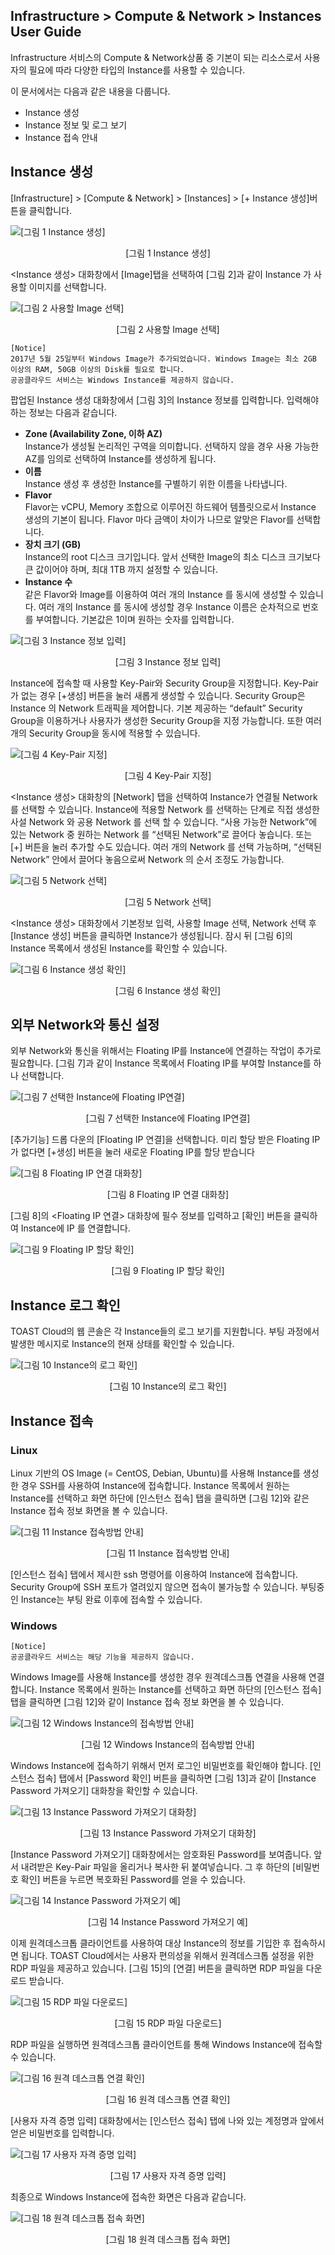 ## Infrastructure > Compute & Network > Instances User Guide

Infrastructure 서비스의 Compute & Network상품 중 기본이 되는 리소스로서 사용자의 필요에 따라 다양한 타입의 Instance를 사용할 수 있습니다.

이 문서에서는 다음과 같은 내용을 다룹니다.

- Instance 생성
- Instance 정보 및 로그 보기
- Instance 접속 안내

## Instance 생성

[Infrastructure] > [Compute & Network] > [Instances] > [+ Instance 생성]버튼을 클릭합니다.

![[그림 1 Instance 생성]](http://static.toastoven.net/prod_infrastructure/compute/instances/001_170523_800px.PNG)
<center>[그림 1 Instance 생성]</center>

<Instance 생성> 대화창에서 [Image]탭을 선택하여 [그림 2]과 같이 Instance 가 사용할 이미지를 선택합니다.

![[그림 2 사용할 Image 선택]](http://static.toastoven.net/prod_infrastructure/compute/instances/002_170523_800px.PNG)
<center>[그림 2 사용할 Image 선택]</center>

```
[Notice]
2017년 5월 25일부터 Windows Image가 추가되었습니다. Windows Image는 최소 2GB 이상의 RAM, 50GB 이상의 Disk를 필요로 합니다.
공공클라우드 서비스는 Windows Instance를 제공하지 않습니다.
```

팝업된 Instance 생성 대화창에서 [그림 3]의 Instance 정보를 입력합니다. 입력해야 하는 정보는 다음과 같습니다.

- **Zone (Availability Zone, 이하 AZ)**  
  Instance가 생성될 논리적인 구역을 의미합니다. 선택하지 않을 경우 사용 가능한 AZ를 임의로 선택하여 Instance를 생성하게 됩니다.
- **이름**  
  Instance 생성 후 생성한 Instance를 구별하기 위한 이름을 나타냅니다.
- **Flavor**  
  Flavor는 vCPU, Memory 조합으로 이루어진 하드웨어 템플릿으로서 Instance 생성의 기본이 됩니다. Flavor 마다 금액이 차이가 나므로 알맞은 Flavor를 선택합니다.
- **장치 크기 (GB)** <br />
  Instance의 root 디스크 크기입니다. 앞서 선택한 Image의 최소 디스크 크기보다 큰 값이어야 하며, 최대 1TB 까지 설정할 수 있습니다.
- **Instance 수**  
  같은 Flavor와 Image를 이용하여 여러 개의 Instance 를 동시에 생성할 수 있습니다. 여러 개의 Instance 를 동시에 생성할 경우 Instance 이름은 순차적으로 번호를 부여합니다. 기본값은 1이며 원하는 숫자를 입력합니다.

![[그림 3 Instance 정보 입력]](http://static.toastoven.net/prod_infrastructure/compute/instances/003_170523.PNG)
<center>[그림 3 Instance 정보 입력]</center>

Instance에 접속할 때 사용할 Key-Pair와 Security Group을 지정합니다. Key-Pair가 없는 경우 [+생성] 버튼을 눌러 새롭게 생성할 수 있습니다. Security Group은 Instance 의 Network 트래픽을 제어합니다. 기본 제공하는 “default” Security Group을 이용하거나 사용자가 생성한 Security Group을 지정 가능합니다. 또한 여러 개의 Security Group을 동시에 적용할 수 있습니다.

![[그림 4 Key-Pair 지정]](http://static.toastoven.net/prod_infrastructure/compute/img_54.jpg)
<center>[그림 4 Key-Pair 지정]</center>

<Instance 생성> 대화창의 [Network] 탭을 선택하여 Instance가 연결될 Network 를 선택할 수 있습니다. Instance에 적용할 Network 를 선택하는 단계로 직접 생성한 사설 Network 와 공용 Network 를 선택 할 수 있습니다. “사용 가능한 Network”에 있는 Network 중 원하는 Network 를 “선택된 Network”로 끌어다 놓습니다. 또는 [+] 버튼을 눌러 추가할 수도 있습니다. 여러 개의 Network 를 선택 가능하며, “선택된 Network” 안에서 끌어다 놓음으로써 Network 의 순서 조정도 가능합니다.

![[그림 5 Network 선택]](http://static.toastoven.net/prod_infrastructure/compute/instances/005_170523.PNG)
<center>[그림 5 Network 선택]</center>

<Instance 생성> 대화창에서 기본정보 입력, 사용할 Image 선택, Network 선택 후 [Instance 생성] 버튼을 클릭하면 Instance가 생성됩니다. 잠시 뒤 [그림 6]의 Instance 목록에서 생성된 Instance를 확인할 수 있습니다.

![[그림 6 Instance 생성 확인]](http://static.toastoven.net/prod_infrastructure/compute/instances/006_170523_800px.PNG)
<center>[그림 6 Instance 생성 확인]</center>

## 외부 Network와 통신 설정

외부 Network와 통신을 위해서는 Floating IP를 Instance에 연결하는 작업이 추가로 필요합니다. [그림 7]과 같이 Instance 목록에서 Floating IP를 부여할 Instance를 하나 선택합니다.

![[그림 7 선택한 Instance에 Floating IP연결]](http://static.toastoven.net/prod_infrastructure/compute/instances/007_170523_800px.PNG)
<center>[그림 7 선택한 Instance에 Floating IP연결]</center>

[추가기능] 드롭 다운의 [Floating IP 연결]을 선택합니다.
미리 할당 받은 Floating IP가 없다면 [+생성] 버튼을 눌러 새로운 Floating IP를 할당 받습니다

![[그림 8 Floating IP 연결 대화창]](http://static.toastoven.net/prod_infrastructure/compute/img_254.png)
<center>[그림 8 Floating IP 연결 대화창]</center>

[그림 8]의 <Floating IP 연결> 대화창에 필수 정보를 입력하고 [확인] 버튼을 클릭하여 Instance에 IP 를 연결합니다.

![[그림 9 Floating IP 할당 확인]](http://static.toastoven.net/prod_infrastructure/compute/instances/009_170523_800px.PNG)
<center>[그림 9 Floating IP 할당 확인]</center>

## Instance 로그 확인

TOAST Cloud의 웹 콘솔은 각 Instance들의 로그 보기를 지원합니다. 부팅 과정에서 발생한 메시지로 Instance의 현재 상태를 확인할 수 있습니다.

![[그림 10 Instance의 로그 확인]](http://static.toastoven.net/prod_infrastructure/compute/img_257.png)
<center>[그림 10 Instance의 로그 확인]</center>

## Instance 접속

### Linux
Linux 기반의 OS Image (= CentOS, Debian, Ubuntu)를 사용해 Instance를 생성한 경우 SSH를 사용하여 Instance에 접속합니다. Instance 목록에서 원하는 Instance를 선택하고 화면 하단에 [인스턴스 접속] 탭을 클릭하면 [그림 12]와 같은 Instance 접속 정보 화면을 볼 수 있습니다.

![[그림 11 Instance 접속방법 안내]](http://static.toastoven.net/prod_infrastructure/compute/instances/011_170523_800px.PNG)
<center>[그림 11 Instance 접속방법 안내]</center>

[인스턴스 접속] 탭에서 제시한 ssh 명령어를 이용하여 Instance에 접속합니다. Security Group에 SSH 포트가 열려있지 않으면 접속이 불가능할 수 있습니다. 부팅중인 Instance는 부팅 완료 이후에 접속할 수 있습니다.

### Windows
```
[Notice]
공공클라우드 서비스는 해당 기능을 제공하지 않습니다.
```

Windows Image를 사용해 Instance를 생성한 경우 원격데스크톱 연결을 사용해 연결합니다. Instance 목록에서 원하는 Instance를 선택하고 화면 하단의 [인스턴스 접속] 탭을 클릭하면 [그림 12]와 같이 Instance 접속 정보 화면을 볼 수 있습니다.

![[그림 12 Windows Instance의 접속방법 안내]](http://static.toastoven.net/prod_infrastructure/compute/instances/012_170523_800px.PNG)
<center>[그림 12 Windows Instance의 접속방법 안내]</center>

Windows Instance에 접속하기 위해서 먼저 로그인 비밀번호를 확인해야 합니다. [인스턴스 접속] 탭에서 [Password 확인] 버튼을 클릭하면 [그림 13]과 같이 [Instance Password 가져오기] 대화창을 확인할 수 있습니다.

![[그림 13 Instance Password 가져오기 대화창]](http://static.toastoven.net/prod_infrastructure/compute/instances/013_170523.PNG)
<center>[그림 13 Instance Password 가져오기 대화창]</center>

[Instance Password 가져오기] 대화창에서는 암호화된 Password를 보여줍니다. 앞서 내려받은 Key-Pair 파일을 올리거나 복사한 뒤 붙여넣습니다. 그 후 하단의 [비밀번호 확인] 버튼을 누르면 복호화된 Password를 얻을 수 있습니다.

![[그림 14 Instance Password 가져오기 예]](http://static.toastoven.net/prod_infrastructure/compute/instances/014_170523.PNG)
<center>[그림 14 Instance Password 가져오기 예]</center>

이제 원격데스크톱 클라이언트를 사용하여 대상 Instance의 정보를 기입한 후 접속하시면 됩니다. TOAST Cloud에서는 사용자 편의성을 위해서 원격데스크톱 설정을 위한 RDP 파일을 제공하고 있습니다. [그림 15]의 [연결] 버튼을 클릭하면 RDP 파일을 다운로드 받습니다.

![[그림 15 RDP 파일 다운로드]](http://static.toastoven.net/prod_infrastructure/compute/instances/015_170523_800px.PNG)
<center>[그림 15 RDP 파일 다운로드]</center>

RDP 파일을 실행하면 원격데스크톱 클라이언트를 통해 Windows Instance에 접속할 수 있습니다.

![[그림 16 원격 데스크톱 연결 확인]](http://static.toastoven.net/prod_infrastructure/compute/instances/016_170523.PNG)
<center>[그림 16 원격 데스크톱 연결 확인]</center>

[사용자 자격 증명 입력] 대화창에서는 [인스턴스 접속] 탭에 나와 있는 계정명과 앞에서 얻은 비밀번호를 입력합니다.

![[그림 17 사용자 자격 증명 입력]](http://static.toastoven.net/prod_infrastructure/compute/instances/017_170523.PNG)
<center>[그림 17 사용자 자격 증명 입력]</center>

최종으로 Windows Instance에 접속한 화면은 다음과 같습니다.

![[그림 18 원격 데스크톱 접속 화면]](http://static.toastoven.net/prod_infrastructure/compute/instances/018_170523_800px.PNG)
<center>[그림 18 원격 데스크톱 접속 화면]</center>
